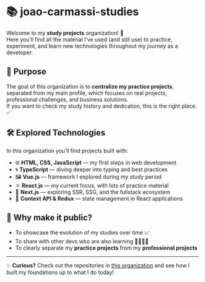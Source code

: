 # 📚 joao-carmassi-studies  

Welcome to my **study projects** organization! 🚀  
Here you’ll find all the material I’ve used (and still use) to practice, experiment, and learn new technologies throughout my journey as a developer.  

## 🎯 Purpose  
The goal of this organization is to **centralize my practice projects**, separated from my main profile, which focuses on real projects, professional challenges, and business solutions.  
If you want to check my study history and dedication, this is the right place. ✅  

## 🛠️ Explored Technologies  
In this organization you’ll find projects built with:  

- 🌐 **HTML, CSS, JavaScript** — my first steps in web development  
- 🌀 **TypeScript** — diving deeper into typing and best practices  
- 🖼️ **Vue.js** — framework I explored during my study period  
- ⚛️ **React.js** — my current focus, with lots of practice material  
- 🔗 **Next.js** — exploring SSR, SSG, and the fullstack ecosystem  
- 🧩 **Context API & Redux** — state management in React applications  

## 🤝 Why make it public?  
- To showcase the evolution of my studies over time 📈  
- To share with other devs who are also learning 👨‍💻👩‍💻  
- To clearly separate my **practice projects** from my **professional projects**  

---

✨ **Curious?** Check out the repositories in [this organization](https://github.com/joao-carmassi-studies) and see how I built my foundations up to what I do today!  
